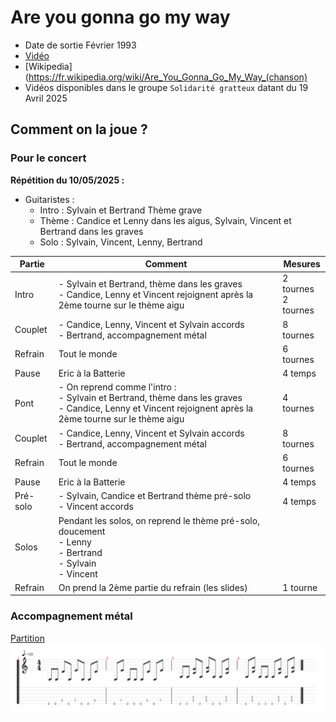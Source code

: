 # Are you gonna go my way

- Date de sortie Février 1993
- [Vidéo](https://youtu.be/YlUKcNNmywk?si=eKkUV6ePxkRrET5r)
- [Wikipedia](https://fr.wikipedia.org/wiki/Are_You_Gonna_Go_My_Way_(chanson)
- Vidéos disponibles dans le groupe `Solidarité gratteux` datant du 19 Avril 2025

## Comment on la joue ?

### Pour le concert

**Répétition du 10/05/2025 :**

- Guitaristes :
    - Intro : Sylvain et Bertrand Thème grave
    - Thème : Candice et Lenny dans les aigus, Sylvain, Vincent et Bertrand dans les graves
    - Solo : Sylvain, Vincent, Lenny, Bertrand

| Partie   | Comment                                                                                                                                                               | Mesures                    | 
|----------|-----------------------------------------------------------------------------------------------------------------------------------------------------------------------|----------------------------|
| Intro    | - Sylvain et Bertrand, thème dans les graves <br /> - Candice, Lenny et Vincent rejoignent après la 2ème tourne sur le thème aigu                                     | 2 tournes <br /> 2 tournes |
| Couplet  | - Candice, Lenny, Vincent et Sylvain accords <br /> - Bertrand, accompagnement métal                                                                                  | 8 tournes                  |
| Refrain  | Tout le monde                                                                                                                                                         | 6 tournes                  |
| Pause    | Eric à la Batterie                                                                                                                                                    | 4 temps                    |
| Pont     | - On reprend comme l'intro : <br /> - Sylvain et Bertrand, thème dans les graves <br /> - Candice, Lenny et Vincent rejoignent après la 2ème tourne sur le thème aigu | 4 tournes                  |
| Couplet  | - Candice, Lenny, Vincent et Sylvain accords <br /> - Bertrand, accompagnement métal                                                                                  | 8 tournes                  |
| Refrain  | Tout le monde                                                                                                                                                         | 6 tournes                  |
| Pause    | Eric à la Batterie                                                                                                                                                    | 4 temps                    |
| Pré-solo | - Sylvain, Candice et Bertrand thème pré-solo <br /> - Vincent accords                                                                                                | 4 temps                    |
| Solos    | Pendant les solos, on reprend le thème pré-solo, doucement <br />- Lenny <br /> - Bertrand <br /> - Sylvain <br /> - Vincent                                          |                            |
| Refrain  | On prend la 2ème partie du refrain (les slides)                                                                                                                       | 1 tourne                   |

### Accompagnement métal
[Partition](accompagnement_metal.tg)
![accompagnement_metal.svg](accompagnement_metal.svg)
